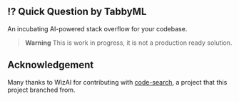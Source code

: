 ## ⁉️ Quick Question by TabbyML 

An incubating AI-powered stack overflow for your codebase.

> **Warning**
> This is work in progress, it is not a production ready solution.

## Acknowledgement

Many thanks to WizAI for contributing with [code-search](https://github.com/wizi-ai/code-search), a project that this project branched from.
